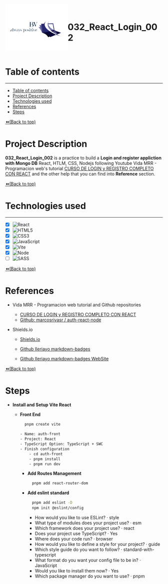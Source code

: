 <div>
	<div>
		<img src=https://raw.githubusercontent.com/Byron2016/00_forImages/main/images/Logo_01_00.png align=left alt=MyLogo width=200>
	</div>
	&nbsp;
	<div>
		<h1>032_React_Login_002</h1>
	</div>
</div>

&nbsp;

# Table of contents

--- 

- [Table of contents](#table-of-contents)
- [Project Description](#project-description)
- [Technologies used](#technologies-used)
- [References](#references)
- [Steps](#steps)



[⏪(Back to top)](#table-of-contents)

# Project Description

**032_React_Login_002** is a practice to build a **Login and register appliction with Mongo DB** React, HTLM, CSS, Nodejs following Youtube Vida MRR - Programacion web's tutorial [CURSO DE LOGIN y REGISTRO COMPLETO CON REACT](https://www.youtube.com/watch?v=q4ywr3eZmk0) and the other help that you can find into **Reference** section.

[⏪(Back to top)](#table-of-contents)
&nbsp;

# Technologies used

--- 

- [x] ![React](https://img.shields.io/badge/react-%2320232a.svg?style=for-the-badge&logo=react&logoColor=%2361DAFB)
- [x] ![HTML5](https://img.shields.io/badge/html5-%23E34F26.svg?style=for-the-badge&logo=html5&logoColor=white)
- [x] ![CSS3](https://img.shields.io/badge/css3-%231572B6.svg?style=for-the-badge&logo=css3&logoColor=white)
- [x] ![JavaScript](https://img.shields.io/badge/javascript-%23323330.svg?style=for-the-badge&logo=javascript&logoColor=%23F7DF1E)
- [x] ![Vite](https://img.shields.io/badge/vite-%23646CFF.svg?style=for-the-badge&logo=vite&logoColor=white)
- [X] ![Node](https://img.shields.io/badge/Node.js-43853D?style=for-the-badge&logo=node.js&logoColor=white) 
- [ ] ![SASS](https://img.shields.io/badge/SASS-hotpink.svg?style=for-the-badge&logo=SASS&logoColor=white)

[⏪(Back to top)](#table-of-contents)

# References

- Vida MRR - Programacion web tutorial and Github repositories

  - [CURSO DE LOGIN y REGISTRO COMPLETO CON REACT](https://www.youtube.com/watch?v=q4ywr3eZmk0)
  - [ Github: marcosrivasr / auth-react-node](https://github.com/marcosrivasr/auth-react-node)

- Shields.io

  - [Shields.io](https://shields.io/)

  - [Github Ileriayo markdown-badges](https://github.com/Ileriayo/markdown-badges)

  - [Github Ileriayo markdown-badges WebSite](https://ileriayo.github.io/markdown-badges/)

[⏪(Back to top)](#table-of-contents)

# Steps

- **Install and Setup Vite React**

  - **Front End**

      ```bash
        pnpm create vite
      ```
  		- Name: auth-front 
  		- Project: React
  		- TypeScript Option: TypeScript + SWC 
  		- Finish configuration
    		- cd auth-front
    		- pnpm install
    		- pnpm run dev 

    - **Add Routes Management**
      ```bash
        pnpm add react-router-dom
      ```
    - **Add eslint standard**
      ```bash
        pnpm add eslint -D 
        npm init @eslint/config
      ```

      - How would you like to use ESLint? · style
      - What type of modules does your project use? · esm
      - Which framework does your project use? · react
      - Does your project use TypeScript? ·  Yes
      - Where does your code run? · browser
      - How would you like to define a style for your project? · guide
      - Which style guide do you want to follow? · standard-with-typescript
      - What format do you want your config file to be in? · JavaScript
      - Would you like to install them now? ·  Yes
      - Which package manager do you want to use? · pnpm
